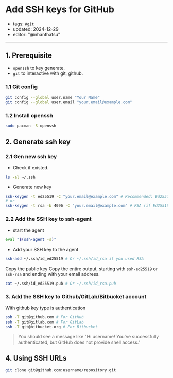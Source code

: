 
# Add SSH keys for GitHub
- tags: `#git`
- updated: 2024-12-29
- editor: "@nhanthatsu"
---

## 1\. Prerequisite
- `openssh` to key generate.
- `git` to interactive with git, github.

### 1\.1 Git config
```bash
git config --global user.name "Your Name"
git config --global user.email "your.email@example.com"
```

### 1\.2 Install openssh
```bash
sudo pacman -S openssh
```

## 2\. Generate ssh key

### 2\.1 Gen new ssh key
- Check if existed.
```bash
ls -al ~/.ssh
```
- Generate new key
```bash
ssh-keygen -t ed25519 -C "your.email@example.com" # Recommended: Ed25519
# or
ssh-keygen -t rsa -b 4096 -C "your.email@example.com" # RSA (if Ed25519 is not supported)
```

### 2\.2 Add the SSH key to ssh-agent
- start the agent
```bash
eval "$(ssh-agent -s)"
```
- Add your SSH key to the agent
```bash
ssh-add ~/.ssh/id_ed25519 # Or ~/.ssh/id_rsa if you used RSA
```

Copy the public key
Copy the entire output, starting with `ssh-ed25519` or `ssh-rsa` and ending with your email address.
```bash
cat ~/.ssh/id_ed25519.pub # Or ~/.ssh/id_rsa.pub
```

### 3\. Add the SSH key to Github/GitLab/Bitbucket account

With github key type is authentication

```bash
ssh -T git@github.com # For GitHub
ssh -T git@gitlab.com # For GitLab
ssh -T git@bitbucket.org # For Bitbucket
```
> You should see a message like "Hi username! You've successfully authenticated, but GitHub does not provide shell access."

## 4\. Using SSH URLs

```bash
git clone git@github.com:username/repository.git
```









